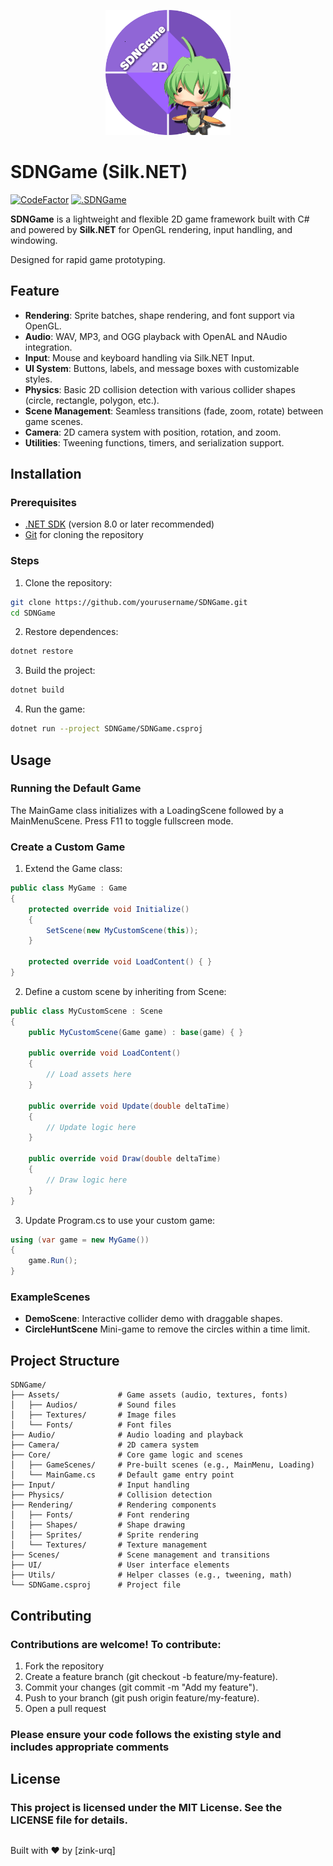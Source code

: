 <p align="center">
  <img src="assets/splash2.png" alt="SDNGame Logo" width="200"/>
</p>

# SDNGame (Silk.NET)

[![CodeFactor](https://www.codefactor.io/repository/github/urq-zink/sdngame/badge?s=ec6547ef52ba800c0c60085d036f59d22c44ea5d)](https://www.codefactor.io/repository/github/urq-zink/sdngame)
[![.SDNGame](https://github.com/urq-zink/SDNGame/actions/workflows/dotnet-desktop.yml/badge.svg)](https://github.com/urq-zink/SDNGame/actions/workflows/dotnet-desktop.yml)

**SDNGame** is a lightweight and flexible 2D game framework built with C# and powered by **Silk.NET** for OpenGL rendering, input handling, and windowing.

Designed for rapid game prototyping.

## Feature
- **Rendering**: Sprite batches, shape rendering, and font support via OpenGL.
- **Audio**: WAV, MP3, and OGG playback with OpenAL and NAudio integration.
- **Input**: Mouse and keyboard handling via Silk.NET Input.
- **UI System**: Buttons, labels, and message boxes with customizable styles.
- **Physics**: Basic 2D collision detection with various collider shapes (circle, rectangle, polygon, etc.).
- **Scene Management**: Seamless transitions (fade, zoom, rotate) between game scenes.
- **Camera**: 2D camera system with position, rotation, and zoom.
- **Utilities**: Tweening functions, timers, and serialization support.

## Installation
### Prerequisites
- [.NET SDK](https://dotnet.microsoft.com/download) (version 8.0 or later recommended)
- [Git](https://git-scm.com/) for cloning the repository

### Steps
1. Clone the repository:
```bash
git clone https://github.com/yourusername/SDNGame.git
cd SDNGame
```
2. Restore dependences:
```bash
dotnet restore
```
3. Build the project:
```bash
dotnet build
```
4. Run the game:
```bash
dotnet run --project SDNGame/SDNGame.csproj
```
## Usage
### Running the Default Game
The MainGame class initializes with a LoadingScene followed by a MainMenuScene. Press F11 to toggle fullscreen mode.

### Create a Custom Game
1. Extend the Game class:
```csharp
public class MyGame : Game
{
    protected override void Initialize()
    {
        SetScene(new MyCustomScene(this));
    }

    protected override void LoadContent() { }
}
```
2. Define a custom scene by inheriting from Scene:
```csharp
public class MyCustomScene : Scene
{
    public MyCustomScene(Game game) : base(game) { }

    public override void LoadContent()
    {
        // Load assets here
    }

    public override void Update(double deltaTime)
    {
        // Update logic here
    }

    public override void Draw(double deltaTime)
    {
        // Draw logic here
    }
}
```
3. Update Program.cs to use your custom game:
```csharp
using (var game = new MyGame())
{
    game.Run();
}
```
### ExampleScenes
- **DemoScene**: Interactive collider demo with draggable shapes.
- **CircleHuntScene** Mini-game to remove the circles within a time limit.

## Project Structure
```text
SDNGame/
├── Assets/             # Game assets (audio, textures, fonts)
│   ├── Audios/         # Sound files
│   ├── Textures/       # Image files
│   └── Fonts/          # Font files
├── Audio/              # Audio loading and playback
├── Camera/             # 2D camera system
├── Core/               # Core game logic and scenes
│   ├── GameScenes/     # Pre-built scenes (e.g., MainMenu, Loading)
│   └── MainGame.cs     # Default game entry point
├── Input/              # Input handling
├── Physics/            # Collision detection
├── Rendering/          # Rendering components
│   ├── Fonts/          # Font rendering
│   ├── Shapes/         # Shape drawing
│   ├── Sprites/        # Sprite rendering
│   └── Textures/       # Texture management
├── Scenes/             # Scene management and transitions
├── UI/                 # User interface elements
├── Utils/              # Helper classes (e.g., tweening, math)
└── SDNGame.csproj      # Project file
```
## Contributing
### Contributions are welcome! To contribute:
1. Fork the repository
2. Create a feature branch (git checkout -b feature/my-feature).
3. Commit your changes (git commit -m "Add my feature").
4. Push to your branch (git push origin feature/my-feature).
5. Open a pull request

### Please ensure your code follows the existing style and includes appropriate comments

## License
### This project is licensed under the MIT License. See the LICENSE file for details.

## 
Built with ❤️ by [zink-urq]
